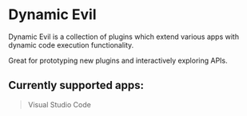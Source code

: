 # Dynamic Evil

Dynamic Evil is a collection of plugins which extend various apps with dynamic code execution functionality.

Great for prototyping new plugins and interactively exploring APIs.

## Currently supported apps:
> Visual Studio Code